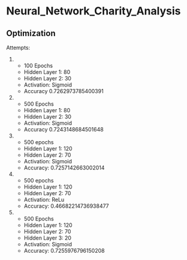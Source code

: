 # Neural_Network_Charity_Analysis

## Optimization
Attempts:
1.	- 100 Epochs
	- Hidden Layer 1: 80
	- Hidden Layer 2: 30
	- Activation: Sigmoid
	- Accuracy 0.7262973785400391 
2.	- 500 Epochs
	- Hidden Layer 1: 80
	- Hidden Layer 2: 30
	- Activation: Sigmoid
	- Accuracy 0.7243148684501648
3.	- 500 epochs
	- Hidden Layer 1: 120
	- Hidden Layer 2: 70
	- Activation: Sigmoid
	- Accuracy: 0.7257142663002014
4.	- 500 epochs
	- Hidden Layer 1: 120
	- Hidden Layer 2: 70
	- Activation: ReLu
	- Accuracy: 0.46682214736938477
5.	- 500 Epochs
	- Hidden Layer 1: 120
	- Hidden Layer 2: 70
	- Hidden Layer 3: 20
	- Activation: Sigmoid
	- Accuracy: 0.7255976796150208
